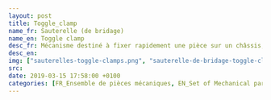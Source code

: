 ```yaml
---
layout: post
title: Toggle_clamp
name_fr: Sauterelle (de bridage)
name_en: Toggle clamp
desc_fr: Mécanisme destiné à fixer rapidement une pièce sur un châssis, notamment dans le domaine de l'usinage sur machine-outil. Le bridage ou clampage de la pièce est assuré par la friction sur le patin de contact.
desc_en: 
img: ["sauterelles-toggle-clamps.png", "sauterelle-de-bridage-toggle-clamp.png"]
src: 
date: 2019-03-15 17:58:00 +0100
categories: [FR_Ensemble de pièces mécaniques, EN_Set of Mechanical part]
---
```

